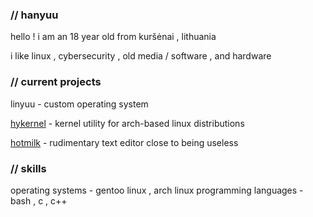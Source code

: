 ### // hanyuu

hello ! i am an 18 year old from kuršėnai , lithuania

i like linux , cybersecurity , old media / software , and hardware



### // current projects

linyuu - custom operating system

[hykernel](https://github.com/0xhanyuu/hykernel) - kernel utility for arch-based linux distributions

[hotmilk](https://github.com/0xhanyuu/hotmilk) - rudimentary text editor close to being useless

### // skills

operating systems - gentoo linux , arch linux
programming languages - bash , c , c++
